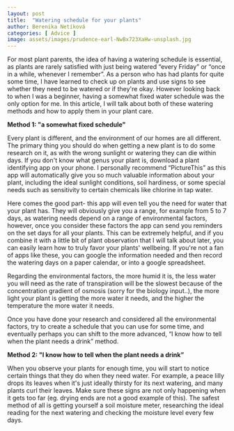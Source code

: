 ```yaml
---
layout: post
title:  "Watering schedule for your plants"
author: Berenika Netíková
categories: [ Advice ]
image: assets/images/prudence-earl-NwBx723XaHw-unsplash.jpg
---
```

For most plant parents, the idea of having a watering schedule is essential, as plants are rarely satisfied with just being watered “every Friday” or “once in a while, whenever I remember”. 
As a person who has had plants for quite some time, I have learned to check up on plants and use signs to see whether they need to be watered or if they're okay. However looking back to when I was a beginner, having a somewhat fixed water schedule was the only option for me. 
In this article, I will talk about both of these watering methods and how to apply them in your plant care.

**Method 1: "a somewhat fixed schedule"**

Every plant is different, and the environment of our homes are all different. The primary thing you should do when getting a new plant is to do some research on it, as with the wrong sunlight or watering they can die within days. If you don't know what genus your plant is, download a plant identifying app on your phone. I personally recommend “PictureThis” as this app will automatically give you so much valuable information about your plant, including the ideal sunlight conditions, soil hardiness, or some special needs such as sensitivity to certain chemicals like chlorine in tap water. 

Here comes the good part- this app will even tell you the need for water that your plant has. They will obviously give you a range, for example from 5 to 7 days, as watering needs depend on a range of environmental factors, however, once you consider these factors the app can send you reminders on the set days for all your plants. This can be extremely helpful, and if you combine it with a little bit of plant observation that I will talk about later, you can easily learn how to truly favor your plants' wellbeing. If you're not a fan of apps like these, you can google the information needed and then record the watering days on a paper calendar, or into a google spreadsheet.

Regarding the environmental factors, the more humid it is, the less water you will need as the rate of transpiration will be the slowest because of the concentration gradient of osmosis (sorry for the biology input..), the more light your plant is getting the more water it needs, and the higher the temperature the more water it needs. 

Once you have done your research and considered all the environmental factors, try to create a schedule that you can use for some time, and eventually perhaps you can shift to the more advanced, “I know how to tell when the plant needs a drink” method. 


**Method 2: "I know how to tell when the plant needs a drink”** 

When you observe your plants for enough time, you will start to notice certain things that they do when they need water. For example, a peace lilly drops its leaves when it's just ideally thirsty for its next watering, and many plants curl their leaves. Make sure these signs are not only happening when it gets too far (eg. drying ends are not a good example of this). The safest  method of all is getting yourself a soil moisture meter, researching the ideal reading for the next watering and checking the moisture level every few days.
